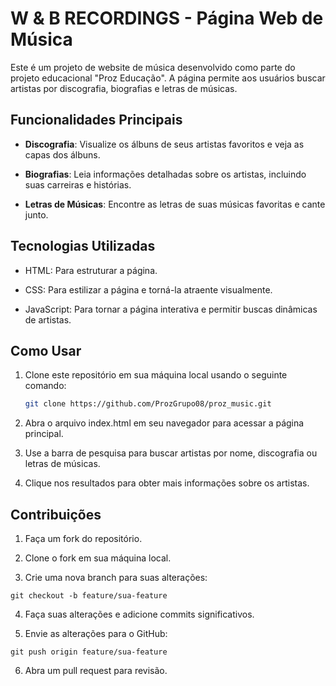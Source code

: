 # W & B RECORDINGS - Página Web de Música

Este é um projeto de website de música desenvolvido como parte do projeto educacional "Proz Educação". A página permite aos usuários buscar artistas por discografia, biografias e letras de músicas.

## Funcionalidades Principais

- **Discografia**: Visualize os álbuns de seus artistas favoritos e veja as capas dos álbuns.

- **Biografias**: Leia informações detalhadas sobre os artistas, incluindo suas carreiras e histórias.

- **Letras de Músicas**: Encontre as letras de suas músicas favoritas e cante junto.

## Tecnologias Utilizadas

- HTML: Para estruturar a página.

- CSS: Para estilizar a página e torná-la atraente visualmente.

- JavaScript: Para tornar a página interativa e permitir buscas dinâmicas de artistas.

## Como Usar

1. Clone este repositório em sua máquina local usando o seguinte comando:

   ```bash
   git clone https://github.com/ProzGrupo08/proz_music.git
   ```
2. Abra o arquivo index.html em seu navegador para acessar a página principal.

3. Use a barra de pesquisa para buscar artistas por nome, discografia ou letras de músicas.

4. Clique nos resultados para obter mais informações sobre os artistas.

## Contribuições

1. Faça um fork do repositório.

2. Clone o fork em sua máquina local.

3. Crie uma nova branch para suas alterações:

```
git checkout -b feature/sua-feature
```
4. Faça suas alterações e adicione commits significativos.

5. Envie as alterações para o GitHub:

```
git push origin feature/sua-feature
```

6. Abra um pull request para revisão.
